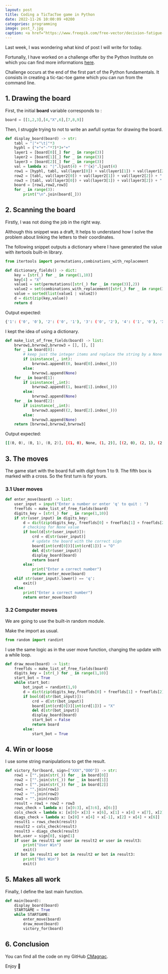 ```yaml
---
layout: post
title: Coding a TicTacToe game in Python
date: 2022-11-26 10:00:09 +0200
categories: programming
image: post_7.jpg
caption: <a href="https://www.freepik.com/free-vector/decision-fatigue-concept-illustration_24488359.htm#query=tired&position=9&from_view=search&track=sph">Image by storyset</a>
---
```

Last week, I was wondering what kind of post I will write for today.

Fortunally, I have worked on a challenge offer by the Python Institute on which you can find more informations [here](https://pythoninstitute.org/).

Challenge occurs at the end of the first part of the Python fundamentals.
It consists in creating a tic-tac-toe game which you can run from the command line.

## 1. Drawing the board

First, the initial **board** variable corresponds to :

```py
board = [[1,2,3],[4,"X",6],[7,8,9]]
```

Then, I struggle trying to not to write an awfull syntax for drawing the board.

```py
def display_board(board) -> str:
    tabl = "|"+"\t|"*3
    hyphl = ("+"+"-"*7)*3+"+"
    layer1 = [board[0][_] for _ in range(3)]
    layer2 = [board[1][_] for _ in range(3)]
    layer3 = [board[2][_] for _ in range(3)]
    val = lambda x: "|".ljust(4) + f"{x}".ljust(4)
    row1 = [hyphl, tabl, val(layer1[0]) + val(layer1[1]) + val(layer1[2])+"|", tabl, hyphl]
    row2 = [tabl, val(layer2[0]) + val(layer2[1]) + val(layer2[2]) + "|", tabl, hyphl]
    row3 = [tabl, val(layer3[0]) + val(layer3[1]) + val(layer3[2]) + "|", tabl ,hyphl]
    board = [row1,row2,row3]
    for _ in range(3):
        print("\n".join(board[_]))
```

## 2. Scanning the board

Firstly, I was not doing the job in the right way.

Although this snippet was a draft, It helps to understand how I solve the problem about linking the letters to their coordinates.

The following snippet outputs a dictionary where I have generated the value with itertools built-in library.

```py
from itertools import permutations,combinations_with_replacement

def dictionary_fields() -> dict:
    key = [str(_) for _ in range(1,10)]
    key[4] = "X"
    value1 = set(permutations([str(_) for _ in range(3)],2))
    value2 = set(combinations_with_replacement([str(_) for _ in range(3)],2))
    value = sorted(list(value1 | value2))
    d = dict(zip(key,value))
    return d
```

Output expected:

```sh
{'1': ('0', '0'), '2': ('0', '1'), '3': ('0', '2'), '4': ('1', '0'), 'X': ('1', '1'), '6': ('1', '2'), '7': ('2', '0'), '8': ('2', '1'), '9': ('2', '2')}
```

I kept the idea of using a dictionary.

```py
def make_list_of_free_fields(board) -> list:
    brwrow1,brwrow2,brwrow3 = [], [], []
    for _ in board[0]:
        # keep just the integer items and replace the string by a None value
        if isinstance(_, int):
            brwrow1.append((0, board[0].index(_)))
        else:
            brwrow1.append(None)
    for _ in board[1]:
        if isinstance(_,int):
            brwrow2.append((1, board[1].index(_)))
        else:
            brwrow2.append(None)
    for _ in board[2]:
        if isinstance(_,int):
            brwrow3.append((2, board[2].index(_)))
        else:
            brwrow3.append(None)
    return [brwrow1,brwrow2,brwrow3]
```

Output expected:

```sh
[[(0, 0), (0, 1), (0, 2)], [(1, 0), None, (1, 2)], [(2, 0), (2, 1), (2, 2)]]
```

## 3. The moves

The game start with the board full with digit from 1 to 9.
The fifth box is marked with a cross.
So the first turn is for yours.

### 3.1 User moves

```py
def enter_move(board) -> list:
    user_input = input("Enter a number or enter 'q' to quit : ")
    freeflds = make_list_of_free_fields(board)
    digits_key = [str(_) for _ in range(1,10)]
    if str(user_input) in digits_key:
        d = dict(zip(digits_key, freeflds[0] + freeflds[1] + freeflds[2]))
        # checking for None value
        if bool(d[str(user_input)]):
            crd = d[str(user_input)]
            # update the board with the correct sign
            board[int(crd[0])][int(crd[1])] = "O"
            del d[str(user_input)]
            display_board(board)
            return board
        else:
            print("Enter a correct number")
            return enter_move(board)
    elif str(user_input).lower() == 'q':
        exit()
    else:
        print("Enter a correct number")
        return enter_move(board)
```

### 3.2 Computer moves

We are going to use the built-in random module.

Make the import as usual.

```py
from random import randint
```

I use the same logic as in the user move function, changing the update with a while loop.

```py
def draw_move(board) -> list:
    freeflds = make_list_of_free_fields(board)
    digits_key = [str(_) for _ in range(1,10)]
    start_bot = True
    while start_bot:
        bot_input = randint(1,9)
        d = dict(zip(digits_key,freeflds[0] + freeflds[1] + freeflds[2]))
        if bool(d[str(bot_input)]):
            crd = d[str(bot_input)]
            board[int(crd[0])][int(crd[1])] = "X"
            del d[str(bot_input)]
            display_board(board)
            start_bot = False
            return board
        else:
            start_bot = True
```

## 4. Win or loose

I use some string manipulations to get the result.

```py
def victory_for(board, sign=["XXX","OOO"]) -> str:
    row1 = ["".join(str(_)) for _ in board[0]]
    row2 = ["".join(str(_)) for _ in board[1]]
    row3 = ["".join(str(_)) for _ in board[2]]
    row1 = "".join(row1)
    row2 = "".join(row2)
    row3 = "".join(row3)
    result = row1 + row2 + row3
    rows_check = lambda x: [x[0:3], x[3:6], x[6:]]
    cols_check = lambda x: [x[0]+ x[3] + x[6], x[1] + x[4] + x[7], x[2] + x[5] + x[8]]
    diags_check = lambda x: [x[0] + x[4] + x[-1], x[2] + x[4] + x[6]]
    result1 = rows_check(result)
    result2 = cols_check(result)
    result3 = diags_check(result)
    bot,user = sign[0], sign[1]
    if user in result1 or user in result2 or user in result3:
        print("User Win")
        exit()
    if bot in result1 or bot in result2 or bot in result3:
        print("Bot Win")
        exit()
```

## 5. Makes all work

Finally, I define the last main function.

```py
def main(board):
    display_board(board)
    STARTGAME = True
    while STARTGAME:
        enter_move(board)
        draw_move(board)
        victory_for(board)
```

## 6. Conclusion

You can find all the code on my GitHub [CMagnac](https://github.com/CMagnac/TicTacToe).

Enjoy 🤙
